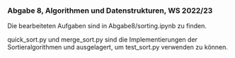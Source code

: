### Abgabe 8, Algorithmen und Datenstrukturen, WS 2022/23

Die bearbeiteten Aufgaben sind in Abgabe8/sorting.ipynb zu finden.

quick_sort.py und merge_sort.py sind die Implementierungen der Sortieralgorithmen und ausgelagert,
um test_sort.py verwenden zu können.
